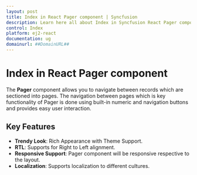 ```yaml
---
layout: post
title: Index in React Pager component | Syncfusion
description: Learn here all about Index in Syncfusion React Pager component of Syncfusion Essential JS 2 and more.
control: Index 
platform: ej2-react
documentation: ug
domainurl: ##DomainURL##
---
```


# Index in React Pager component

The **Pager** component allows you to navigate between records which are sectioned into pages.
The navigation between pages which is key functionality of Pager is done using built-in numeric and navigation buttons and provides easy user interaction.

## Key Features

* **Trendy Look**: Rich Appearance with Theme Support.
* **RTL**: Supports for Right to Left alignment.
* **Responsive Support**: Pager component will be responsive respective to the layout.
* **Localization**: Supports localization to different cultures.